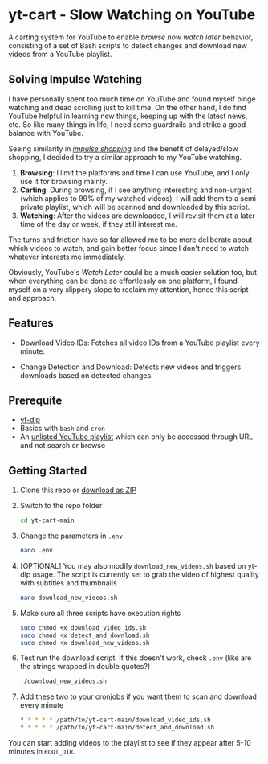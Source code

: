 # yt-cart - Slow Watching on YouTube

A carting system for YouTube to enable *browse now watch later* behavior, consisting of a set of Bash scripts to detect changes and download new videos from a YouTube playlist.

## Solving Impulse Watching

I have personally spent too much time on YouTube and found myself binge watching and dead scrolling just to kill time. On the other hand, I do find YouTube helpful in learning new things, keeping up with the latest news, etc. So like many things in life, I need some guardrails and strike a good balance with YouTube.

Seeing similarity in [*impulse shopping*](https://www.bankrate.com/banking/what-is-slow-shopping/) and the benefit of delayed/slow shopping, I decided to try a similar approach to my YouTube watching.

1. **Browsing**: I limit the platforms and time I can use YouTube, and I only use it for browsing mainly.
2. **Carting**: During browsing, if I see anything interesting and non-urgent (which applies to 99% of my watched videos), I will add them to a semi-private playlist, which will be scanned and downloaded by this script.
3. **Watching**: After the videos are downloaded, I will revisit them at a later time of the day or week, if they still interest me.

The turns and friction have so far allowed me to be more deliberate about which videos to watch, and gain better focus since I don't need to watch whatever interests me immediately.

Obviously, YouTube's *Watch Later* could be a much easier solution too, but when everything can be done so effortlessly on one platform, I found myself on a very slippery slope to reclaim my attention, hence this script and approach.

## Features

* Download Video IDs: Fetches all video IDs from a YouTube playlist every minute.

* Change Detection and Download: Detects new videos and triggers downloads based on detected changes.

## Prerequite

* [yt-dlp](https://github.com/yt-dlp/yt-dlp)
* Basics with `bash` and `cron`
* An [unlisted YouTube playlist](https://support.google.com/youtube/answer/3127309?hl=en&co=GENIE.Platform%3DAndroid) which can only be accessed through URL and not search or browse

## Getting Started

1. Clone this repo or [download as ZIP](https://codeload.github.com/neuralhero/yt-cart/zip/refs/heads/main)
2. Switch to the repo folder

    ```bash
    cd yt-cart-main
    ```

3. Change the parameters in `.env`

    ```bash
    nano .env
    ```

4. [OPTIONAL] You may also modify `download_new_videos.sh` based on yt-dlp usage. The script is currently set to grab the video of highest quality with subtitles and thumbnails

    ```bash
    nano download_new_videos.sh
    ```

5. Make sure all three scripts have execution rights

    ```bash
    sudo chmod +x download_video_ids.sh
    sudo chmod +x detect_and_download.sh
    sudo chmod +x download_new_videos.sh
    ```

6. Test run the download script. If this doesn't work, check `.env` (like are the strings wrapped in double quotes?)

    ```bash
    ./download_new_videos.sh
    ```

7. Add these two to your cronjobs if you want them to scan and download every minute

    ```bash
    * * * * * /path/to/yt-cart-main/download_video_ids.sh
    * * * * * /path/to/yt-cart-main/detect_and_download.sh
    ```

You can start adding videos to the playlist to see if they appear after 5-10 minutes in `ROOT_DIR`.
